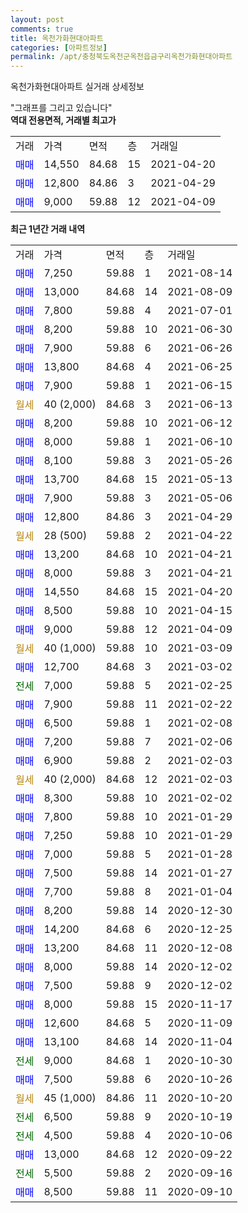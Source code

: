 ```yaml
---
layout: post
comments: true
title: 옥천가화현대아파트
categories: [아파트정보]
permalink: /apt/충청북도옥천군옥천읍금구리옥천가화현대아파트
---
```


옥천가화현대아파트 실거래 상세정보

<script type="text/javascript">
  google.charts.load('current', {'packages':['line', 'corechart']});
  google.charts.setOnLoadCallback(drawChart);

  function drawChart() {
    var data = new google.visualization.DataTable();
    data.addColumn('date', '거래일');
    data.addColumn('number', "매매");
    data.addColumn('number', "전세");
    data.addColumn('number', "전매");

    data.addRows([[new Date(Date.parse("2021-08-14")), 7250, null, null], [new Date(Date.parse("2021-08-09")), 13000, null, null], [new Date(Date.parse("2021-07-01")), 7800, null, null], [new Date(Date.parse("2021-06-30")), 8200, null, null], [new Date(Date.parse("2021-06-26")), 7900, null, null], [new Date(Date.parse("2021-06-25")), 13800, null, null], [new Date(Date.parse("2021-06-15")), 7900, null, null], [new Date(Date.parse("2021-06-13")), null, null, null], [new Date(Date.parse("2021-06-12")), 8200, null, null], [new Date(Date.parse("2021-06-10")), 8000, null, null], [new Date(Date.parse("2021-05-26")), 8100, null, null], [new Date(Date.parse("2021-05-13")), 13700, null, null], [new Date(Date.parse("2021-05-06")), 7900, null, null], [new Date(Date.parse("2021-04-29")), 12800, null, null], [new Date(Date.parse("2021-04-22")), null, null, null], [new Date(Date.parse("2021-04-21")), 13200, null, null], [new Date(Date.parse("2021-04-21")), 8000, null, null], [new Date(Date.parse("2021-04-20")), 14550, null, null], [new Date(Date.parse("2021-04-15")), 8500, null, null], [new Date(Date.parse("2021-04-09")), 9000, null, null], [new Date(Date.parse("2021-03-09")), null, null, null], [new Date(Date.parse("2021-03-02")), 12700, null, null], [new Date(Date.parse("2021-02-25")), null, 7000, null], [new Date(Date.parse("2021-02-22")), 7900, null, null], [new Date(Date.parse("2021-02-08")), 6500, null, null], [new Date(Date.parse("2021-02-06")), 7200, null, null], [new Date(Date.parse("2021-02-03")), 6900, null, null], [new Date(Date.parse("2021-02-03")), null, null, null], [new Date(Date.parse("2021-02-02")), 8300, null, null], [new Date(Date.parse("2021-01-29")), 7800, null, null], [new Date(Date.parse("2021-01-29")), 7250, null, null], [new Date(Date.parse("2021-01-28")), 7000, null, null], [new Date(Date.parse("2021-01-27")), 7500, null, null], [new Date(Date.parse("2021-01-04")), 7700, null, null], [new Date(Date.parse("2020-12-30")), 8200, null, null], [new Date(Date.parse("2020-12-25")), 14200, null, null], [new Date(Date.parse("2020-12-08")), 13200, null, null], [new Date(Date.parse("2020-12-02")), 8000, null, null], [new Date(Date.parse("2020-12-02")), 7500, null, null], [new Date(Date.parse("2020-11-17")), 8000, null, null], [new Date(Date.parse("2020-11-09")), 12600, null, null], [new Date(Date.parse("2020-11-04")), 13100, null, null], [new Date(Date.parse("2020-10-30")), null, 9000, null], [new Date(Date.parse("2020-10-26")), 7500, null, null], [new Date(Date.parse("2020-10-20")), null, null, null], [new Date(Date.parse("2020-10-19")), null, 6500, null], [new Date(Date.parse("2020-10-06")), null, 4500, null], [new Date(Date.parse("2020-09-22")), 13000, null, null], [new Date(Date.parse("2020-09-16")), null, 5500, null], [new Date(Date.parse("2020-09-10")), 8500, null, null]]);

    var options = {
      hAxis: {
        format: 'yyyy/MM/dd'
      },    
      lineWidth: 0,
      pointsVisible: true,    
      title: '최근 1년간 유형별 실거래가 분포',
      legend: { position: 'bottom' }
    };

    var formatter = new google.visualization.NumberFormat({pattern:'###,###'} );
    formatter.format(data, 1);
    formatter.format(data, 2);
    
    setTimeout(function() {
        var chart = new google.visualization.LineChart(document.getElementById('columnchart_material'));
        chart.draw(data, (options));
        document.getElementById('loading').style.display = 'none';
    }, 200);
  }
</script>


<div id="loading" style="z-index:20; display: block; margin-left: 0px">"그래프를 그리고 있습니다"</div>
<div id="columnchart_material" style="width: 95%; margin-left: 0px; display: block"></div>
<!-- contents start -->
<b>역대 전용면적, 거래별 최고가</b>
<table class="sortable">
    <tr>
      <td>거래</td>
      <td>가격</td>
      <td>면적</td>
      <td>층</td>
      <td>거래일</td>
    </tr>
        <tr>
          <td><a style="color: blue">매매</a></td>
          <td>14,550</td>
          <td>84.68</td>
          <td>15</td>
          <td>2021-04-20</td>
        </tr>            <tr>
          <td><a style="color: blue">매매</a></td>
          <td>12,800</td>
          <td>84.86</td>
          <td>3</td>
          <td>2021-04-29</td>
        </tr>            <tr>
          <td><a style="color: blue">매매</a></td>
          <td>9,000</td>
          <td>59.88</td>
          <td>12</td>
          <td>2021-04-09</td>
        </tr>        
    
    
</table>

<b>최근 1년간 거래 내역</b>

<table class="sortable">
    <tr>
      <td>거래</td>
      <td>가격</td>
      <td>면적</td>
      <td>층</td>
      <td>거래일</td>
    </tr>
    <tr>
      <td><a style="color: blue">매매</a></td>
      <td>7,250</td>
      <td>59.88</td>
      <td>1</td>
      <td>2021-08-14</td>
    </tr>          <tr>
      <td><a style="color: blue">매매</a></td>
      <td>13,000</td>
      <td>84.68</td>
      <td>14</td>
      <td>2021-08-09</td>
    </tr>          <tr>
      <td><a style="color: blue">매매</a></td>
      <td>7,800</td>
      <td>59.88</td>
      <td>4</td>
      <td>2021-07-01</td>
    </tr>          <tr>
      <td><a style="color: blue">매매</a></td>
      <td>8,200</td>
      <td>59.88</td>
      <td>10</td>
      <td>2021-06-30</td>
    </tr>          <tr>
      <td><a style="color: blue">매매</a></td>
      <td>7,900</td>
      <td>59.88</td>
      <td>6</td>
      <td>2021-06-26</td>
    </tr>          <tr>
      <td><a style="color: blue">매매</a></td>
      <td>13,800</td>
      <td>84.68</td>
      <td>4</td>
      <td>2021-06-25</td>
    </tr>          <tr>
      <td><a style="color: blue">매매</a></td>
      <td>7,900</td>
      <td>59.88</td>
      <td>1</td>
      <td>2021-06-15</td>
    </tr>          <tr>
      <td><a style="color: darkgoldenrod">월세</a></td>
      <td>40 (2,000)</td>
      <td>84.68</td>
      <td>3</td>
      <td>2021-06-13</td>
    </tr>          <tr>
      <td><a style="color: blue">매매</a></td>
      <td>8,200</td>
      <td>59.88</td>
      <td>10</td>
      <td>2021-06-12</td>
    </tr>          <tr>
      <td><a style="color: blue">매매</a></td>
      <td>8,000</td>
      <td>59.88</td>
      <td>1</td>
      <td>2021-06-10</td>
    </tr>          <tr>
      <td><a style="color: blue">매매</a></td>
      <td>8,100</td>
      <td>59.88</td>
      <td>3</td>
      <td>2021-05-26</td>
    </tr>          <tr>
      <td><a style="color: blue">매매</a></td>
      <td>13,700</td>
      <td>84.68</td>
      <td>15</td>
      <td>2021-05-13</td>
    </tr>          <tr>
      <td><a style="color: blue">매매</a></td>
      <td>7,900</td>
      <td>59.88</td>
      <td>3</td>
      <td>2021-05-06</td>
    </tr>          <tr>
      <td><a style="color: blue">매매</a></td>
      <td>12,800</td>
      <td>84.86</td>
      <td>3</td>
      <td>2021-04-29</td>
    </tr>          <tr>
      <td><a style="color: darkgoldenrod">월세</a></td>
      <td>28 (500)</td>
      <td>59.88</td>
      <td>2</td>
      <td>2021-04-22</td>
    </tr>          <tr>
      <td><a style="color: blue">매매</a></td>
      <td>13,200</td>
      <td>84.68</td>
      <td>10</td>
      <td>2021-04-21</td>
    </tr>          <tr>
      <td><a style="color: blue">매매</a></td>
      <td>8,000</td>
      <td>59.88</td>
      <td>3</td>
      <td>2021-04-21</td>
    </tr>          <tr>
      <td><a style="color: blue">매매</a></td>
      <td>14,550</td>
      <td>84.68</td>
      <td>15</td>
      <td>2021-04-20</td>
    </tr>          <tr>
      <td><a style="color: blue">매매</a></td>
      <td>8,500</td>
      <td>59.88</td>
      <td>10</td>
      <td>2021-04-15</td>
    </tr>          <tr>
      <td><a style="color: blue">매매</a></td>
      <td>9,000</td>
      <td>59.88</td>
      <td>12</td>
      <td>2021-04-09</td>
    </tr>          <tr>
      <td><a style="color: darkgoldenrod">월세</a></td>
      <td>40 (1,000)</td>
      <td>59.88</td>
      <td>10</td>
      <td>2021-03-09</td>
    </tr>          <tr>
      <td><a style="color: blue">매매</a></td>
      <td>12,700</td>
      <td>84.68</td>
      <td>3</td>
      <td>2021-03-02</td>
    </tr>          <tr>
      <td><a style="color: darkgreen">전세</a></td>
      <td>7,000</td>
      <td>59.88</td>
      <td>5</td>
      <td>2021-02-25</td>
    </tr>          <tr>
      <td><a style="color: blue">매매</a></td>
      <td>7,900</td>
      <td>59.88</td>
      <td>11</td>
      <td>2021-02-22</td>
    </tr>          <tr>
      <td><a style="color: blue">매매</a></td>
      <td>6,500</td>
      <td>59.88</td>
      <td>1</td>
      <td>2021-02-08</td>
    </tr>          <tr>
      <td><a style="color: blue">매매</a></td>
      <td>7,200</td>
      <td>59.88</td>
      <td>7</td>
      <td>2021-02-06</td>
    </tr>          <tr>
      <td><a style="color: blue">매매</a></td>
      <td>6,900</td>
      <td>59.88</td>
      <td>2</td>
      <td>2021-02-03</td>
    </tr>          <tr>
      <td><a style="color: darkgoldenrod">월세</a></td>
      <td>40 (2,000)</td>
      <td>84.68</td>
      <td>12</td>
      <td>2021-02-03</td>
    </tr>          <tr>
      <td><a style="color: blue">매매</a></td>
      <td>8,300</td>
      <td>59.88</td>
      <td>10</td>
      <td>2021-02-02</td>
    </tr>          <tr>
      <td><a style="color: blue">매매</a></td>
      <td>7,800</td>
      <td>59.88</td>
      <td>10</td>
      <td>2021-01-29</td>
    </tr>          <tr>
      <td><a style="color: blue">매매</a></td>
      <td>7,250</td>
      <td>59.88</td>
      <td>10</td>
      <td>2021-01-29</td>
    </tr>          <tr>
      <td><a style="color: blue">매매</a></td>
      <td>7,000</td>
      <td>59.88</td>
      <td>5</td>
      <td>2021-01-28</td>
    </tr>          <tr>
      <td><a style="color: blue">매매</a></td>
      <td>7,500</td>
      <td>59.88</td>
      <td>14</td>
      <td>2021-01-27</td>
    </tr>          <tr>
      <td><a style="color: blue">매매</a></td>
      <td>7,700</td>
      <td>59.88</td>
      <td>8</td>
      <td>2021-01-04</td>
    </tr>          <tr>
      <td><a style="color: blue">매매</a></td>
      <td>8,200</td>
      <td>59.88</td>
      <td>14</td>
      <td>2020-12-30</td>
    </tr>          <tr>
      <td><a style="color: blue">매매</a></td>
      <td>14,200</td>
      <td>84.68</td>
      <td>6</td>
      <td>2020-12-25</td>
    </tr>          <tr>
      <td><a style="color: blue">매매</a></td>
      <td>13,200</td>
      <td>84.68</td>
      <td>11</td>
      <td>2020-12-08</td>
    </tr>          <tr>
      <td><a style="color: blue">매매</a></td>
      <td>8,000</td>
      <td>59.88</td>
      <td>14</td>
      <td>2020-12-02</td>
    </tr>          <tr>
      <td><a style="color: blue">매매</a></td>
      <td>7,500</td>
      <td>59.88</td>
      <td>9</td>
      <td>2020-12-02</td>
    </tr>          <tr>
      <td><a style="color: blue">매매</a></td>
      <td>8,000</td>
      <td>59.88</td>
      <td>15</td>
      <td>2020-11-17</td>
    </tr>          <tr>
      <td><a style="color: blue">매매</a></td>
      <td>12,600</td>
      <td>84.68</td>
      <td>5</td>
      <td>2020-11-09</td>
    </tr>          <tr>
      <td><a style="color: blue">매매</a></td>
      <td>13,100</td>
      <td>84.68</td>
      <td>14</td>
      <td>2020-11-04</td>
    </tr>          <tr>
      <td><a style="color: darkgreen">전세</a></td>
      <td>9,000</td>
      <td>84.68</td>
      <td>1</td>
      <td>2020-10-30</td>
    </tr>          <tr>
      <td><a style="color: blue">매매</a></td>
      <td>7,500</td>
      <td>59.88</td>
      <td>6</td>
      <td>2020-10-26</td>
    </tr>          <tr>
      <td><a style="color: darkgoldenrod">월세</a></td>
      <td>45 (1,000)</td>
      <td>84.86</td>
      <td>11</td>
      <td>2020-10-20</td>
    </tr>          <tr>
      <td><a style="color: darkgreen">전세</a></td>
      <td>6,500</td>
      <td>59.88</td>
      <td>9</td>
      <td>2020-10-19</td>
    </tr>          <tr>
      <td><a style="color: darkgreen">전세</a></td>
      <td>4,500</td>
      <td>59.88</td>
      <td>4</td>
      <td>2020-10-06</td>
    </tr>          <tr>
      <td><a style="color: blue">매매</a></td>
      <td>13,000</td>
      <td>84.68</td>
      <td>12</td>
      <td>2020-09-22</td>
    </tr>          <tr>
      <td><a style="color: darkgreen">전세</a></td>
      <td>5,500</td>
      <td>59.88</td>
      <td>2</td>
      <td>2020-09-16</td>
    </tr>          <tr>
      <td><a style="color: blue">매매</a></td>
      <td>8,500</td>
      <td>59.88</td>
      <td>11</td>
      <td>2020-09-10</td>
    </tr>      </table>
<!-- contents end -->    

